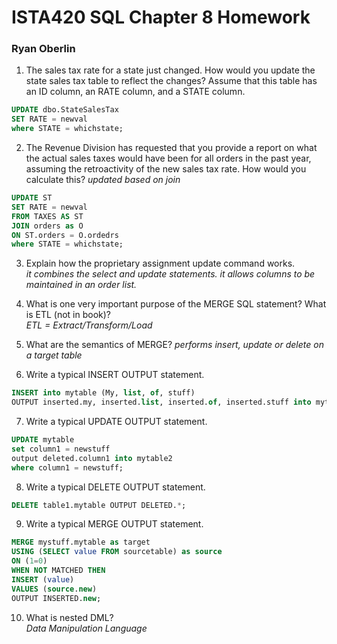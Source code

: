 # ISTA420 SQL Chapter 8 Homework

### Ryan Oberlin

1. The sales tax rate for a state just changed. How would you update the state sales tax table to reflect
the changes? Assume that this table has an ID column, an RATE column, and a STATE column.
```SQL
UPDATE dbo.StateSalesTax
SET RATE = newval
where STATE = whichstate;
```

2. The Revenue Division has requested that you provide a report on what the actual sales taxes would
have been for all orders in the past year, assuming the retroactivity of the new sales tax rate. How
would you calculate this?
*updated based on join*
```SQL
UPDATE ST
SET RATE = newval
FROM TAXES AS ST
JOIN orders as O
ON ST.orders = O.ordedrs
where STATE = whichstate;
```

3. Explain how the proprietary assignment update command works.  
*it combines the select and update statements. it allows columns to be maintained in an order list.*

4. What is one very important purpose of the MERGE SQL statement? What is ETL (not in book)?  
*ETL = Extract/Transform/Load*
5. What are the semantics of MERGE?
*performs insert, update or delete on a target table*

6. Write a typical INSERT OUTPUT statement.
```SQL
INSERT into mytable (My, list, of, stuff)
OUTPUT inserted.my, inserted.list, inserted.of, inserted.stuff into mytable2
```

7. Write a typical UPDATE OUTPUT statement.
```SQL
UPDATE mytable
set column1 = newstuff
output deleted.column1 into mytable2
where column1 = newstuff;
```
8. Write a typical DELETE OUTPUT statement.
```SQL
DELETE table1.mytable OUTPUT DELETED.*;
```
9. Write a typical MERGE OUTPUT statement.
```SQL
MERGE mystuff.mytable as target
USING (SELECT value FROM sourcetable) as source
ON (1=0)
WHEN NOT MATCHED THEN
INSERT (value)
VALUES (source.new)
OUTPUT INSERTED.new;
```

10. What is nested DML?  
*Data Manipulation Language*
